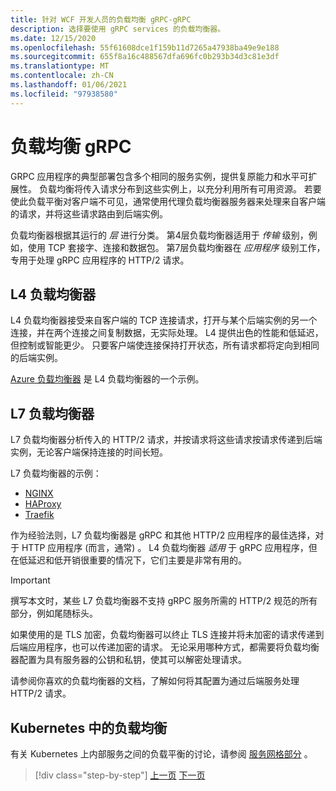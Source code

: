 ```yaml
---
title: 针对 WCF 开发人员的负载均衡 gRPC-gRPC
description: 选择要使用 gRPC services 的负载均衡器。
ms.date: 12/15/2020
ms.openlocfilehash: 55f61608dce1f159b11d7265a47938ba49e9e188
ms.sourcegitcommit: 655f8a16c488567dfa696fc0b293b34d3c81e3df
ms.translationtype: MT
ms.contentlocale: zh-CN
ms.lasthandoff: 01/06/2021
ms.locfileid: "97938580"
---
```

# <a name="load-balancing-grpc"></a>负载均衡 gRPC

GRPC 应用程序的典型部署包含多个相同的服务实例，提供复原能力和水平可扩展性。 负载均衡将传入请求分布到这些实例上，以充分利用所有可用资源。 若要使此负载平衡对客户端不可见，通常使用代理负载均衡器服务器来处理来自客户端的请求，并将这些请求路由到后端实例。

负载均衡器根据其运行的 *层* 进行分类。 第4层负载均衡器适用于 *传输* 级别，例如，使用 TCP 套接字、连接和数据包。 第7层负载均衡器在 *应用程序* 级别工作，专用于处理 gRPC 应用程序的 HTTP/2 请求。

## <a name="l4-load-balancers"></a>L4 负载均衡器

L4 负载均衡器接受来自客户端的 TCP 连接请求，打开与某个后端实例的另一个连接，并在两个连接之间复制数据，无实际处理。 L4 提供出色的性能和低延迟，但控制或智能更少。 只要客户端使连接保持打开状态，所有请求都将定向到相同的后端实例。

 [Azure 负载均衡器](https://azure.microsoft.com/services/load-balancer/) 是 L4 负载均衡器的一个示例。

## <a name="l7-load-balancers"></a>L7 负载均衡器

L7 负载均衡器分析传入的 HTTP/2 请求，并按请求将这些请求按请求传递到后端实例，无论客户端保持连接的时间长短。

L7 负载均衡器的示例：

- [NGINX](https://www.nginx.com/)
- [HAProxy](https://www.haproxy.com/)
- [Traefik](https://traefik.io/)

作为经验法则，L7 负载均衡器是 gRPC 和其他 HTTP/2 应用程序的最佳选择，对于 HTTP 应用程序 (而言，通常) 。 L4 负载均衡器 *适用* 于 gRPC 应用程序，但在低延迟和低开销很重要的情况下，它们主要是非常有用的。

> [!IMPORTANT]
> 撰写本文时，某些 L7 负载均衡器不支持 gRPC 服务所需的 HTTP/2 规范的所有部分，例如尾随标头。

如果使用的是 TLS 加密，负载均衡器可以终止 TLS 连接并将未加密的请求传递到后端应用程序，也可以传递加密的请求。 无论采用哪种方式，都需要将负载均衡器配置为具有服务器的公钥和私钥，使其可以解密处理请求。

请参阅你喜欢的负载均衡器的文档，了解如何将其配置为通过后端服务处理 HTTP/2 请求。

## <a name="load-balancing-within-kubernetes"></a>Kubernetes 中的负载均衡

有关 Kubernetes 上内部服务之间的负载平衡的讨论，请参阅 [服务网格部分](service-mesh.md) 。

>[!div class="step-by-step"]
>[上一页](service-mesh.md)
>[下一页](application-performance-management.md)
